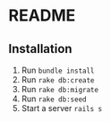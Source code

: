 # README

## Installation
1. Run `bundle install`
2. Run `rake db:create`
3. Run `rake db:migrate`
4. Run `rake db:seed`
5. Start a server `rails s`
